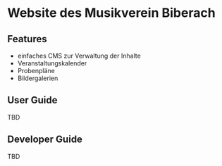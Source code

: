 Website des Musikverein Biberach
================================

Features
--------

- einfaches CMS zur Verwaltung der Inhalte
- Veranstaltungskalender
- Probenpläne
- Bildergalerien

User Guide
----------

TBD

Developer Guide
---------------

TBD

